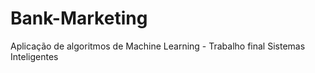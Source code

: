 # Bank-Marketing
Aplicação de algoritmos de Machine Learning - Trabalho final Sistemas Inteligentes 
